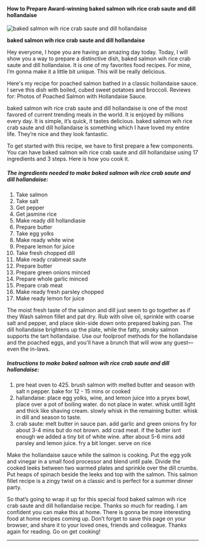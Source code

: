             

#### How to Prepare Award-winning baked salmon wih rice crab saute and dill hollandaise

![baked salmon wih rice crab saute and dill hollandaise](https://img-global.cpcdn.com/recipes/31930067/751x532cq70/baked-salmon-wih-rice-crab-saute-and-dill-hollandaise-recipe-main-photo.jpg)

**baked salmon wih rice crab saute and dill hollandaise**

Hey everyone, I hope you are having an amazing day today. Today, I will show you a way to prepare a distinctive dish, baked salmon wih rice crab saute and dill hollandaise. It is one of my favorites food recipes. For mine, I’m gonna make it a little bit unique. This will be really delicious.

Here's my recipe for poached salmon bathed in a classic hollandaise sauce. I serve this dish with boiled, cubed sweet potatoes and broccoli. Reviews for: Photos of Poached Salmon with Hollandaise Sauce.

baked salmon wih rice crab saute and dill hollandaise is one of the most favored of current trending meals in the world. It is enjoyed by millions every day. It is simple, it’s quick, it tastes delicious. baked salmon wih rice crab saute and dill hollandaise is something which I have loved my entire life. They’re nice and they look fantastic.

To get started with this recipe, we have to first prepare a few components. You can have baked salmon wih rice crab saute and dill hollandaise using 17 ingredients and 3 steps. Here is how you cook it.

##### The ingredients needed to make baked salmon wih rice crab saute and dill hollandaise:

1.  Take salmon
2.  Take salt
3.  Get pepper
4.  Get jasmine rice
5.  Make ready dill hollandiasie
6.  Prepare butter
7.  Take egg yolks
8.  Make ready white wine
9.  Prepare lemon for juice
10.  Take fresh chopped dill
11.  Make ready crabmeat saute
12.  Prepare butter
13.  Prepare green onions minced
14.  Prepare whole garlic minced
15.  Prepare crab meat
16.  Make ready fresh parsley chopped
17.  Make ready lemon for juice

The moist fresh taste of the salmon and dill just seem to go together as if they Wash salmon fillet and pat dry. Rub with olive oil, sprinkle with coarse salt and pepper, and place skin-side down onto prepared baking pan. The dill hollandaise brightens up the plate, while the fatty, smoky salmon supports the tart hollandaise. Use our foolproof methods for the hollandaise and the poached eggs, and you'll have a brunch that will wow any guest—even the in-laws.

##### Instructions to make baked salmon wih rice crab saute and dill hollandaise:

1.  pre heat oven to 425. brush salmon with melted butter and season with salt n pepper. bake for 12 - 15 mins or cooked
2.  hallandaise: place egg yolks, wine, and lemon juice into a pryex bowl, place over a pot of boiling water. do not place in water. whisk untill light and thick like shaving cream. slowly whisk in the remaining butter. whisk in dill and season to taste.
3.  crab saute: melt butter in sauce pan. add garlic and green onions fry for about 3-4 mins but do not brown. add crad meat. if the butter isnt enough we added a tiny bit of white wine. after about 5-6 mins add parsley and lemon juice. fry a bit longer. serve on rice

Make the hollandaise sauce while the salmon is cooking. Put the egg yolk and vinegar in a small food processor and blend until pale. Divide the cooked leeks between two warmed plates and sprinkle over the dill crumbs. Put heaps of spinach beside the leeks and top with the salmon. This salmon fillet recipe is a zingy twist on a classic and is perfect for a summer dinner party.

So that’s going to wrap it up for this special food baked salmon wih rice crab saute and dill hollandaise recipe. Thanks so much for reading. I am confident you can make this at home. There is gonna be more interesting food at home recipes coming up. Don’t forget to save this page on your browser, and share it to your loved ones, friends and colleague. Thanks again for reading. Go on get cooking!

* * *